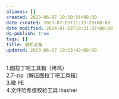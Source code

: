 ```yaml
---
aliases: []
created: 2023-06-07 10:10:54+08:00
date created: 2023-07-05T11:13:20+08:00
date modified: 2024-01-13T19:21:07+08:00
dg-publish: true
tags: []
title: 装机必备
updated: 2023-06-07 10:13:42+08:00
---
```


1.图拉丁吧工具箱（烤鸡）  
2.7-zip（解压图拉丁吧工具箱）  
3.微 PE  
4.文件哈希值校验工具 ihasher